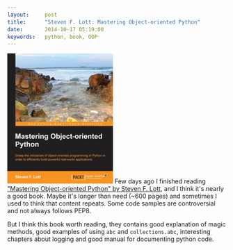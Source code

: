 ```yaml
---
layout:     post
title:      "Steven F. Lott: Mastering Object-oriented Python"
date:       2014-10-17 05:19:00
keywords:   python, book, OOP
---
```


![book cover](/assets/0971OS.jpg) Few days ago I finished reading
["Mastering Object-oriented Python" by Steven F. Lott](https://www.packtpub.com/application-development/mastering-object-oriented-python),
and I think it's nearly a good book. Maybe it's longer than need (~600 pages) and
sometimes I used to think that content repeats. Some code samples are controversial and
not always follows PEP8.

But I think this book worth reading, they contains good explanation of magic methods,
good examples of using `abc` and `collections.abc`, interesting chapters about logging
and good manual for documenting python code.
